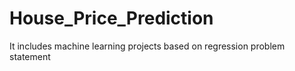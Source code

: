 # House_Price_Prediction


It includes machine learning projects based on regression problem statement
